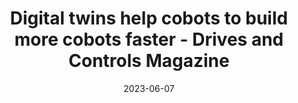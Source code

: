 ---
category:
- .nan
date: 2023-06-07
keyword_suggestion: ubuntu install docker
post_inspiration: https://drivesncontrols.com/news/fullstory.php/aid/7376/Digital_twins_help_cobots_to_build_more_cobots_faster.html
silot_terms: digital automation
title: <b>Digital</b> twins help cobots to build more cobots faster - Drives and Controls
  Magazine
---